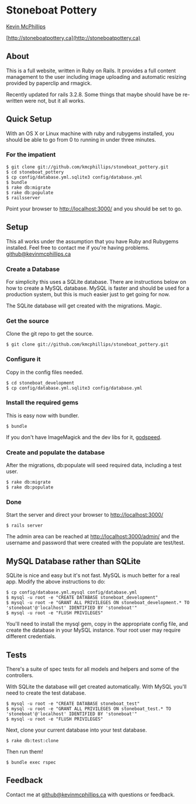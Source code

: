 # Stoneboat Pottery

[Kevin McPhillips](mailto:github@kevinmcphillips.ca)

[http://stoneboatpottery.ca](http://stoneboatpottery.ca)


## About

This is a full website, written in Ruby on Rails. It provides a full content management to the user including image uploading and automatic resizing provided by paperclip and rmagick.

Recently updated for rails 3.2.8. Some things that maybe should have be re-written were not, but it all works.


## Quick Setup

With an OS X or Linux machine with ruby and rubygems installed, you should be able to go from 0 to running in under three minutes.

### For the impatient

    $ git clone git://github.com/kmcphillips/stoneboat_pottery.git
    $ cd stoneboat_pottery
    $ cp config/database.yml.sqlite3 config/database.yml
    $ bundle
    $ rake db:migrate
    $ rake db:populate
    $ railsserver

Point your browser to [http://localhost:3000/](http://localhost:3000/) and you should be set to go.


## Setup

This all works under the assumption that you have Ruby and Rubygems installed.
Feel free to contact me if you're having problems. [github@kevinmcphillips.ca](mailto:github@kevinmcphillips.ca)


### Create a Database

For simplicity this uses a SQLite database. There are instructions below on how to create a MySQL database. MySQL is faster and should be used for a production system, but this is much easier just to get going for now.

The SQLite database will get created with the migrations. Magic.


### Get the source

Clone the git repo to get the source.

    $ git clone git://github.com/kmcphillips/stoneboat_pottery.git


### Configure it

Copy in the config files needed.

    $ cd stoneboat_development
    $ cp config/database.yml.sqlite3 config/database.yml


### Install the required gems

This is easy now with bundler.

    $ bundle

If you don't have ImageMagick and the dev libs for it, [godspeed](https://www.google.ca/?q=how+to+install+imagemagick).


### Create and populate the database

After the migrations, db:populate will seed required data, including a test user.

    $ rake db:migrate
    $ rake db:populate


### Done

Start the server and direct your browser to [http://localhost:3000/](http://localhost:3000/)

    $ rails server

The admin area can be reached at [http://localhost:3000/admin/](http://localhost:3000/admin/) and the username and password that were created with the populate are test/test.


## MySQL Database rather than SQLite

SQLite is nice and easy but it's not fast. MySQL is much better for a real app. Modify the above instructions to do:

    $ cp config/database.yml.mysql config/database.yml
    $ mysql -u root -e "CREATE DATABASE stoneboat_development"
    $ mysql -u root -e "GRANT ALL PRIVILEGES ON stoneboat_development.* TO 'stoneboat'@'localhost' IDENTIFIED BY 'stoneboat'"
    $ mysql -u root -e "FLUSH PRIVILEGES"

You'll need to install the mysql gem, copy in the appropriate config file, and create the database in your MySQL instance. Your root user may require different credentials.


## Tests

There's a suite of spec tests for all models and helpers and some of the controllers.

With SQLite the database will get created automatically. With MySQL you'll need to create the test database.

    $ mysql -u root -e "CREATE DATABASE stoneboat_test"
    $ mysql -u root -e "GRANT ALL PRIVILEGES ON stoneboat_test.* TO 'stoneboat'@'localhost' IDENTIFIED BY 'stoneboat'"
    $ mysql -u root -e "FLUSH PRIVILEGES"

Next, clone your current database into your test database.

    $ rake db:test:clone

Then run them!

    $ bundle exec rspec


## Feedback

Contact me at [github@kevinmcphillips.ca](mailto:github@kevinmcphillips.ca) with questions or feedback.

